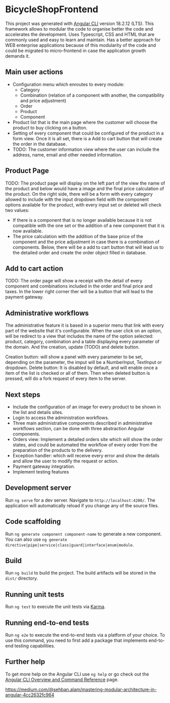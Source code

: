 # BicycleShopFrontend

This project was generated with [Angular CLI](https://github.com/angular/angular-cli) version 18.2.12 (LTS). This framework allows to modular the code to organise better the code and accelerates the development. Uses Typescript, CSS and HTML that are commonly used and easy to learn and maintain. Has a better approach for WEB enterprise applications because of this modularity of the code and could be migrated to micro-frontend in case the application growth demands it.

## Main user actions
- Configuration menu which enroutes to every module:
    - Category
    - Combination (relation of a component with another, the compatibility and price adjustment)
    - Order
    - Product
    - Component
- Product list that is the main page where the customer will choose the product to buy clicking on a button.
- Setting of every component that could be configured of the product in a form view. Once it is all set, there is a Add to cart button that will create the order in the database.
- TODO: The customer information view where the user can include the address, name, email and other needed information.

## Product Page
TODO: The product page will display on the left part of the view the name of the product and below would have a image and the final price calculation of the product. On the right side, there will be a form with every category allowed to include with the input dropdown field with the component options available for the product, with every input set or deleted will check two values:
- If there is a component that is no longer available because it is not compatible with the one set or the addition of a new component that it is now available.
- The price calculation with the addition of the base price of the component and the price adjustment in case there is a combination of components.
Below, there will be a add to cart button that will lead us to the detailed order and create the order object filled in database.

## Add to cart action
TODO: The order page will show a receipt with the detail of every component and combinations included in the order and final price and taxes.
In the lower right corner ther will be a button that will lead to the payment gateway.

## Administrative workflows
The administrative feature it is based in a superior menu that link with every part of the website that it's configurable. When the user click on an option, will be redirect to a view that includes the name of the option selected: product, category, combination and a table displaying every parameter of the domain. And the creation, update (TODO) and delete button.

Creation button: will show a panel with every parameter to be set, depending on the parameter, the imput will be a NumberInput, TextInput or dropdown.
Delete button: It is disabled by default, and will enable once a item of the list is checked or all of them. Then when deleted button is pressed, will do a fork request of every item to the server. 

## Next steps
- Include the configuration of an image for every product to be shown in the list and details sites.
- Login to access the administration workflows.
- Three main administrative components described in administrative workflows section, can be done with three abstraction Angular components.
- Orders view: Implement a detailed orders site which will show the order states, and could be automated the 
  workflow of every order from the preparation of the products to the delivery. 
- Exception handler: which will receive every error and show the details and allow the user to modify the request or action.
- Payment gateway integration.
- Implement testing features

## Development server

Run `ng serve` for a dev server. Navigate to `http://localhost:4200/`. The application will automatically reload if you change any of the source files.

## Code scaffolding

Run `ng generate component component-name` to generate a new component. You can also use `ng generate directive|pipe|service|class|guard|interface|enum|module`.

## Build

Run `ng build` to build the project. The build artifacts will be stored in the `dist/` directory.

## Running unit tests

Run `ng test` to execute the unit tests via [Karma](https://karma-runner.github.io).

## Running end-to-end tests

Run `ng e2e` to execute the end-to-end tests via a platform of your choice. To use this command, you need to first add a package that implements end-to-end testing capabilities.

## Further help

To get more help on the Angular CLI use `ng help` or go check out the [Angular CLI Overview and Command Reference](https://angular.dev/tools/cli) page.

https://medium.com/@sehban.alam/mastering-modular-architecture-in-angular-4cc2632fc964


